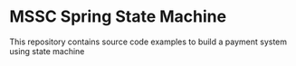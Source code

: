 # MSSC Spring State Machine

This repository contains source code examples to build a payment system using state machine
